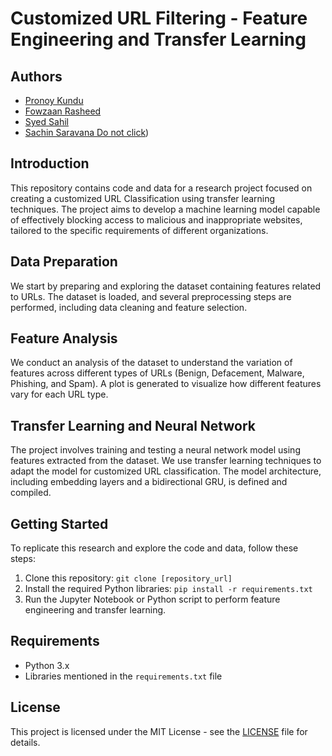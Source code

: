 # Customized URL Filtering - Feature Engineering and Transfer Learning

## Authors 

- [Pronoy Kundu](https://github.com/Pronoy513)
- [Fowzaan Rasheed](https://github.com/gitzaan/)
- [Syed Sahil](https://www.youtube.com/watch?v=dQw4w9WgXcQ)
- [Sachin Saravana Do not click](https://www.youtube.com/watch?v=dQw4w9WgXcQ))


## Introduction

This repository contains code and data for a research project focused on creating a customized URL Classification using transfer learning techniques. The project aims to develop a machine learning model capable of effectively blocking access to malicious and inappropriate websites, tailored to the specific requirements of different organizations.

## Data Preparation

We start by preparing and exploring the dataset containing features related to URLs. The dataset is loaded, and several preprocessing steps are performed, including data cleaning and feature selection.

## Feature Analysis

We conduct an analysis of the dataset to understand the variation of features across different types of URLs (Benign, Defacement, Malware, Phishing, and Spam). A plot is generated to visualize how different features vary for each URL type.


## Transfer Learning and Neural Network

The project involves training and testing a neural network model using features extracted from the dataset. We use transfer learning techniques to adapt the model for customized URL classification. The model architecture, including embedding layers and a bidirectional GRU, is defined and compiled.

## Getting Started

To replicate this research and explore the code and data, follow these steps:

1. Clone this repository: `git clone [repository_url]`
2. Install the required Python libraries: `pip install -r requirements.txt`
3. Run the Jupyter Notebook or Python script to perform feature engineering and transfer learning.

## Requirements

- Python 3.x
- Libraries mentioned in the `requirements.txt` file

## License

This project is licensed under the MIT License - see the [LICENSE](LICENSE) file for details.



